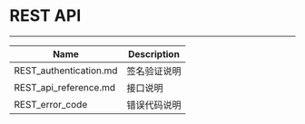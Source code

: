 
# REST API #

----------


Name|Description
---|---
REST_authentication.md|签名验证说明
REST_api_reference.md|接口说明
REST_error_code|错误代码说明